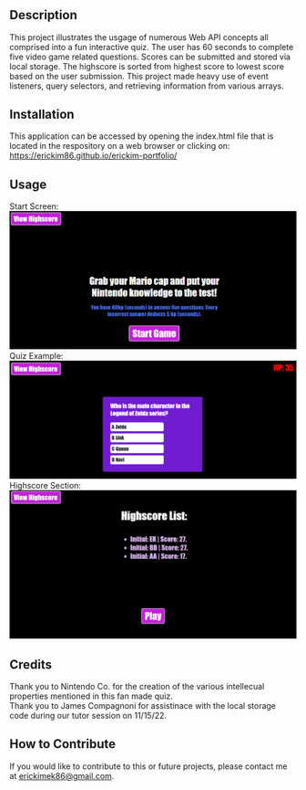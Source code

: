 # <Video-Game-Quiz>

## Description

This project illustrates the usgage of numerous Web API concepts all comprised into a fun interactive quiz.  The user has 60 seconds to complete five video game related questions.  Scores can be submitted and stored via local storage.  The highscore is sorted from highest score to lowest score based on the user submission.  This project made heavy use of event listeners, query selectors, and retrieving information from various arrays.

## Installation

This application can be accessed by opening the index.html file that is located in the respository on a web browser or clicking on: https://erickim86.github.io/erickim-portfolio/

## Usage

Start Screen: <br>
<img src="https://github.com/EricKim86/video-game-quiz/blob/main/assets/images/quiz1.png?raw=true" width="600"/><br/>
Quiz Example: <br>
<img src="https://github.com/EricKim86/video-game-quiz/blob/main/assets/images/quiz2.png?raw=true" width="600"/><br/>
Highscore Section: <br>
<img src="https://github.com/EricKim86/video-game-quiz/blob/main/assets/images/quiz3.png?raw=true" width="600"/><br/>

## Credits

Thank you to Nintendo Co. for the creation of the various intellecual properties mentioned in this fan made quiz.<br>
Thank you to James Compagnoni for assistinace with the local storage code during our tutor session on 11/15/22.

## How to Contribute

If you would like to contribute to this or future projects, please contact me at erickimek86@gmail.com.